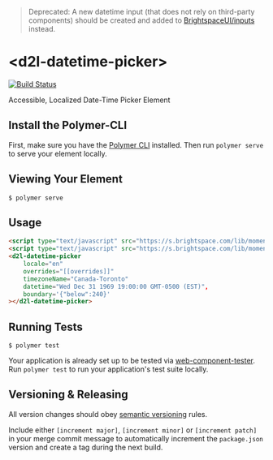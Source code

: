 > Deprecated: A new datetime input (that does not rely on third-party components) should be created and added to [BrightspaceUI/inputs](https://github.com/BrightspaceUI/inputs) instead.

# \<d2l-datetime-picker\>

[![Build Status](https://travis-ci.org/BrightspaceUI/datetime-picker.svg?branch=master)](https://travis-ci.org/BrightspaceUI/datetime-picker)

Accessible, Localized Date-Time Picker Element

## Install the Polymer-CLI

First, make sure you have the [Polymer CLI](https://www.npmjs.com/package/polymer-cli) installed. Then run `polymer serve` to serve your element locally.

## Viewing Your Element

```
$ polymer serve
```

## Usage

```html
<script type="text/javascript" src="https://s.brightspace.com/lib/moment.js/2.15.2/moment.min.js"></script>
<script type="text/javascript" src="https://s.brightspace.com/lib/moment-timezone/0.5.10/moment-timezone-with-data.min.js"></script>
<d2l-datetime-picker
	locale="en"
	overrides="[[overrides]]"
	timezoneName="Canada-Toronto"
	datetime="Wed Dec 31 1969 19:00:00 GMT-0500 (EST)",
	boundary='{"below":240}'
></d2l-datetime-picker>
```

## Running Tests

```
$ polymer test
```

Your application is already set up to be tested via [web-component-tester](https://github.com/Polymer/web-component-tester). Run `polymer test` to run your application's test suite locally.

## Versioning & Releasing

All version changes should obey [semantic versioning](https://semver.org/) rules.

Include either `[increment major]`, `[increment minor]` or `[increment patch]` in your merge commit message to automatically increment the `package.json` version and create a tag during the next build.

